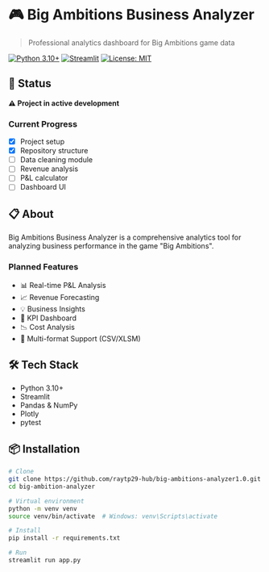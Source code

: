 # 🎮 Big Ambitions Business Analyzer

> Professional analytics dashboard for Big Ambitions game data

[![Python 3.10+](https://img.shields.io/badge/python-3.10+-blue.svg)](https://www.python.org/downloads/)
[![Streamlit](https://img.shields.io/badge/streamlit-1.28+-red.svg)](https://streamlit.io)
[![License: MIT](https://img.shields.io/badge/License-MIT-yellow.svg)](https://opensource.org/licenses/MIT)

## 🚀 Status

**⚠️ Project in active development**

### Current Progress
- [x] Project setup
- [x] Repository structure
- [ ] Data cleaning module
- [ ] Revenue analysis
- [ ] P&L calculator
- [ ] Dashboard UI

## 📋 About

Big Ambitions Business Analyzer is a comprehensive analytics tool for analyzing business performance in the game "Big Ambitions".

### Planned Features

- 📊 Real-time P&L Analysis
- 📈 Revenue Forecasting
- 💡 Business Insights
- 🎯 KPI Dashboard
- 📉 Cost Analysis
- 🔄 Multi-format Support (CSV/XLSM)

## 🛠️ Tech Stack

- Python 3.10+
- Streamlit
- Pandas & NumPy
- Plotly
- pytest

## 📦 Installation
```bash
# Clone
git clone https://github.com/raytp29-hub/big-ambitions-analyzer1.0.git
cd big-ambition-analyzer

# Virtual environment
python -m venv venv
source venv/bin/activate  # Windows: venv\Scripts\activate

# Install
pip install -r requirements.txt

# Run
streamlit run app.py